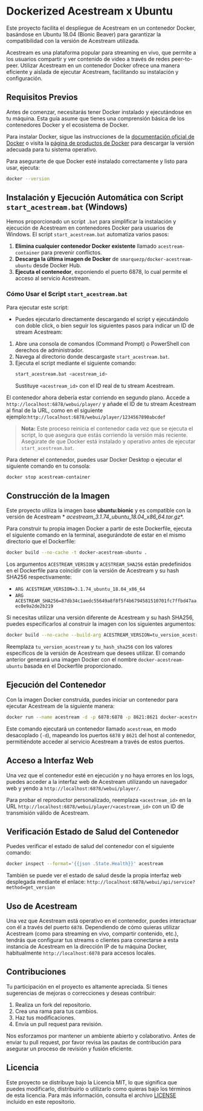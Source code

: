 # Dockerized Acestream x Ubuntu
Este proyecto facilita el despliegue de Acestream en un contenedor Docker, basándose en Ubuntu 18.04 (Bionic Beaver)
para garantizar la compatibilidad con la versión de Acestream utilizada.

Acestream es una plataforma popular para
streaming en vivo, que permite a los usuarios compartir y ver contenido de video a través de redes peer-to-peer.
Utilizar Acestream en un contenedor Docker ofrece una manera eficiente y aislada de ejecutar Acestream, facilitando su
instalación y configuración.

## Requisitos Previos

Antes de comenzar, necesitarás tener Docker instalado y ejecutándose en tu máquina. Esta guía asume que tienes una
comprensión básica de los contenedores Docker y el ecosistema de Docker.

Para instalar Docker, sigue las instrucciones de
la [documentación oficial de Docker](https://docs.docker.com/get-docker/) o visita
la [página de productos de Docker](https://www.docker.com/products/docker-desktop) para descargar la versión adecuada
para tu sistema operativo.

Para asegurarte de que Docker esté instalado correctamente y listo para usar, ejecuta:
```bash
docker --version
```


## Instalación y Ejecución Automática con Script `start_acestream.bat` (Windows)

Hemos proporcionado un script `.bat` para simplificar la instalación y ejecución de Acestream en contenedores Docker
para usuarios de Windows. El script `start_acestream.bat` automatiza varios pasos:

1. **Elimina cualquier contenedor Docker existente** llamado `acestream-container` para prevenir conflictos.
2. **Descarga la última imagen de Docker** de `smarquezp/docker-acestream-ubuntu` desde Docker Hub.
3. **Ejecuta el contenedor**, exponiendo el puerto 6878, lo cual permite el acceso al servicio Acestream.

### Cómo Usar el Script `start_acestream.bat`

Para ejecutar este script:

- Puedes ejecutarlo directamente descargando el script y ejecutándolo con doble click, o bien seguir los siguientes
  pasos para indicar un ID de stream Acestream:

1. Abre una consola de comandos (Command Prompt) o PowerShell con derechos de administrador.
2. Navega al directorio donde descargaste `start_acestream.bat`.
3. Ejecuta el script mediante el siguiente comando:
    ```bash
    start_acestream.bat <acestream_id>
    ```
   Sustituye `<acestream_id>` con el ID real de tu stream Acestream.

El contenedor ahora debería estar corriendo en segundo plano. Accede a `http://localhost:6878/webui/player/` y añade el
ID de tu stream Acestream al final de la URL, como en el siguiente
ejemplo:`http://localhost:6878/webui/player/1234567890abcdef`


> **Nota:** Este proceso reinicia el contenedor cada vez que se ejecuta el script, lo que asegura que estás corriendo la
> versión más reciente. Asegúrate de que Docker está instalado y operativo antes de ejecutar `start_acestream.bat`.

Para detener el contenedor, puedes usar Docker Desktop o ejecutar el siguiente comando en tu consola:
```bash
docker stop acestream-container
```

## Construcción de la Imagen

Este proyecto utiliza la imagen base **ubuntu:bionic** y es compatible con la versión de Acestream *
*acestream_3.1.74_ubuntu_18.04_x86_64.tar.gz**.

Para construir tu propia imagen Docker a partir de este Dockerfile, ejecuta el siguiente comando en la terminal,
asegurándote de estar en el mismo directorio que el Dockerfile:

```bash
docker build --no-cache -t docker-acestream-ubuntu .
```

Los argumentos `ACESTREAM_VERSION` y `ACESTREAM_SHA256` están predefinidos en el Dockerfile para coincidir con la
versión de Acestream y su hash SHA256 respectivamente:

- `ARG ACESTREAM_VERSION=3.1.74_ubuntu_18.04_x86_64`
- `ARG ACESTREAM_SHA256=87db34c1aedc55649a8f8f5f4b6794581510701fc7ffbd47aaec0e9a2de2b219`

Si necesitas utilizar una versión diferente de Acestream y su hash SHA256, puedes especificarlos al construir la imagen
con los siguientes argumentos:

```bash
docker build --no-cache --build-arg ACESTREAM_VERSION=tu_version_acestream --build-arg ACESTREAM_SHA256=tu_hash_sha256 -t docker-acestream-ubuntu .
```

Reemplaza `tu_version_acestream` y `tu_hash_sha256` con los valores específicos de la versión de Acestream que desees
utilizar. El comando anterior generará una imagen Docker con el nombre `docker-acestream-ubuntu` basada en el Dockerfile
proporcionado.

## Ejecución del Contenedor

Con la imagen Docker construida, puedes iniciar un contenedor para ejecutar Acestream de la siguiente manera:

```bash
docker run --name acestream -d -p 6878:6878 -p 8621:8621 docker-acestream-ubuntu
```

Este comando ejecutará un contenedor llamado `acestream`, en modo desacoplado (`-d`), mapeando los puertos `6878`
y `8621` del host al contenedor, permitiéndote acceder al servicio Acestream a través de estos puertos.

## Acceso a Interfaz Web

Una vez que el contenedor esté en ejecución y no haya errores en los logs, puedes acceder a la interfaz web de Acestream
utilizando un navegador web y yendo a `http://localhost:6878/webui/player/`.

Para probar el reproductor personalizado, reemplaza `<acestream_id>` en la
URL `http://localhost:6878/webui/player/<acestream_id>` con un ID de transmisión válido de Acestream.

## Verificación Estado de Salud del Contenedor

Puedes verificar el estado de salud del contenedor con el siguiente comando:

```bash
docker inspect --format='{{json .State.Health}}' acestream
```

También se puede ver el estado de salud desde la propia interfaz web desplegada mediante el enlace:
`http://localhost:6878/webui/api/service?method=get_version`

## Uso de Acestream

Una vez que Acestream está operativo en el contenedor, puedes interactuar con él a través del puerto `6878`. Dependiendo
de cómo quieras utilizar Acestream (como para streaming en vivo, compartir contenido, etc.), tendrás que configurar tus
streams o clientes para conectarse a esta instancia de Acestream en la dirección IP de tu máquina Docker,
habitualmente `http://localhost:6878` para accesos locales.

## Contribuciones

Tu participación en el proyecto es altamente apreciada. Si tienes sugerencias de mejoras o correcciones y deseas
contribuir:

1. Realiza un fork del repositorio.
2. Crea una rama para tus cambios.
3. Haz tus modificaciones.
4. Envía un pull request para revisión.

Nos esforzamos por mantener un ambiente abierto y colaborativo. Antes de enviar tu pull request, por favor revisa las
pautas de contribución para asegurar un proceso de revisión y fusión eficiente.

## Licencia

Este proyecto se distribuye bajo la Licencia MIT, lo que significa que puedes modificarlo, distribuirlo o utilizarlo
como quieras bajo los términos de esta licencia. Para más información, consulta el archivo [LICENSE](LICENSE) incluido
en este repositorio.

